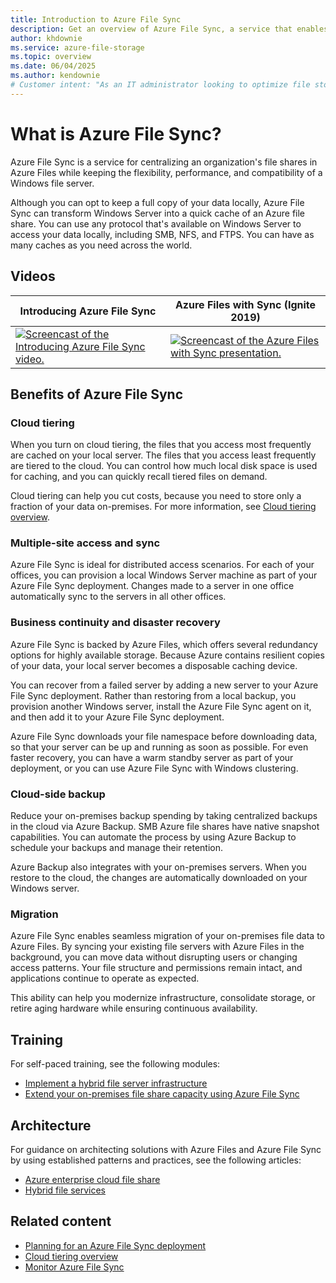 ```yaml
---
title: Introduction to Azure File Sync
description: Get an overview of Azure File Sync, a service that enables you to create and use network file shares in the cloud by using the industry-standard SMB protocol.
author: khdownie
ms.service: azure-file-storage
ms.topic: overview
ms.date: 06/04/2025
ms.author: kendownie
# Customer intent: "As an IT administrator looking to optimize file storage, I want to implement Azure File Sync so that I can centralize my file shares in the cloud while maintaining quick local access and ensuring data resilience across multiple sites."
---
```


# What is Azure File Sync?

Azure File Sync is a service for centralizing an organization's file shares in Azure Files while keeping the flexibility, performance, and compatibility of a Windows file server.

Although you can opt to keep a full copy of your data locally, Azure File Sync can transform Windows Server into a quick cache of an Azure file share. You can use any protocol that's available on Windows Server to access your data locally, including SMB, NFS, and FTPS. You can have as many caches as you need across the world.

## Videos

| Introducing Azure File Sync | Azure Files with Sync (Ignite 2019)  |
|-|-|
| [![Screencast of the Introducing Azure File Sync video.](../files/media/storage-files-introduction/azure-file-sync-video-snapshot.png)](https://www.youtube.com/watch?v=Zm2w8-TRn-o) | [![Screencast of the Azure Files with Sync presentation.](../files/media/storage-files-introduction/ignite-2018-video.png)](https://www.youtube.com/embed/6E2p28XwovU) |

## Benefits of Azure File Sync

### Cloud tiering

When you turn on cloud tiering, the files that you access most frequently are cached on your local server. The files that you access least frequently are tiered to the cloud. You can control how much local disk space is used for caching, and you can quickly recall tiered files on demand.

Cloud tiering can help you cut costs, because you need to store only a fraction of your data on-premises. For more information, see [Cloud tiering overview](file-sync-cloud-tiering-overview.md).

### Multiple-site access and sync

Azure File Sync is ideal for distributed access scenarios. For each of your offices, you can provision a local Windows Server machine as part of your Azure File Sync deployment. Changes made to a server in one office automatically sync to the servers in all other offices.

### Business continuity and disaster recovery

Azure File Sync is backed by Azure Files, which offers several redundancy options for highly available storage. Because Azure contains resilient copies of your data, your local server becomes a disposable caching device.

You can recover from a failed server by adding a new server to your Azure File Sync deployment. Rather than restoring from a local backup, you provision another Windows server, install the Azure File Sync agent on it, and then add it to your Azure File Sync deployment.

Azure File Sync downloads your file namespace before downloading data, so that your server can be up and running as soon as possible. For even faster recovery, you can have a warm standby server as part of your deployment, or you can use Azure File Sync with Windows clustering.

### Cloud-side backup

Reduce your on-premises backup spending by taking centralized backups in the cloud via Azure Backup. SMB Azure file shares have native snapshot capabilities. You can automate the process by using Azure Backup to schedule your backups and manage their retention.

Azure Backup also integrates with your on-premises servers. When you restore to the cloud, the changes are automatically downloaded on your Windows server.

### Migration

Azure File Sync enables seamless migration of your on-premises file data to Azure Files. By syncing your existing file servers with Azure Files in the background, you can move data without disrupting users or changing access patterns. Your file structure and permissions remain intact, and applications continue to operate as expected.

This ability can help you modernize infrastructure, consolidate storage, or retire aging hardware while ensuring continuous availability.

## Training

For self-paced training, see the following modules:

- [Implement a hybrid file server infrastructure](/training/modules/implement-hybrid-file-server-infrastructure/)
- [Extend your on-premises file share capacity using Azure File Sync](/training/modules/extend-share-capacity-with-azure-file-sync/)

## Architecture

For guidance on architecting solutions with Azure Files and Azure File Sync by using established patterns and practices, see the following articles:

- [Azure enterprise cloud file share](/azure/architecture/hybrid/azure-files-private)
- [Hybrid file services](/azure/architecture/hybrid/hybrid-file-services)

## Related content

- [Planning for an Azure File Sync deployment](file-sync-planning.md)
- [Cloud tiering overview](file-sync-cloud-tiering-overview.md)
- [Monitor Azure File Sync](file-sync-monitoring.md)
